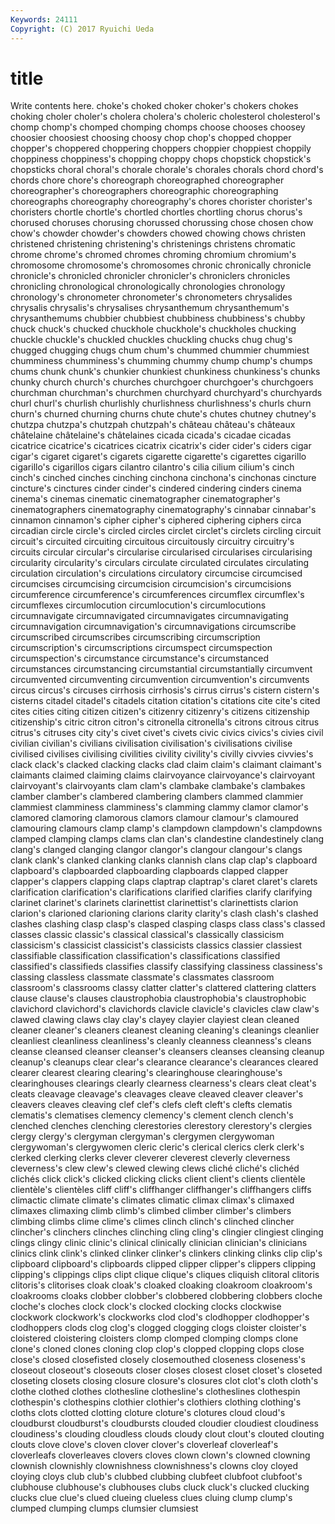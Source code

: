 ```yaml
---
Keywords: 24111 
Copyright: (C) 2017 Ryuichi Ueda
---
```


# title

Write contents here.
 choke's choked choker choker's
chokers chokes choking choler choler's cholera cholera's choleric cholesterol cholesterol's
chomp chomp's chomped chomping chomps choose chooses choosey choosier choosiest
choosing choosy chop chop's chopped chopper chopper's choppered choppering choppers
choppier choppiest choppily choppiness choppiness's chopping choppy chops chopstick chopstick's
chopsticks choral choral's chorale chorale's chorales chorals chord chord's chords
chore chore's choreograph choreographed choreographer choreographer's choreographers choreographic choreographing choreographs
choreography choreography's chores chorister chorister's choristers chortle chortle's chortled chortles
chortling chorus chorus's chorused choruses chorusing chorussed chorussing chose chosen
chow chow's chowder chowder's chowders chowed chowing chows christen christened
christening christening's christenings christens chromatic chrome chrome's chromed chromes chroming
chromium chromium's chromosome chromosome's chromosomes chronic chronically chronicle chronicle's chronicled
chronicler chronicler's chroniclers chronicles chronicling chronological chronologically chronologies chronology chronology's
chronometer chronometer's chronometers chrysalides chrysalis chrysalis's chrysalises chrysanthemum chrysanthemum's chrysanthemums
chubbier chubbiest chubbiness chubbiness's chubby chuck chuck's chucked chuckhole chuckhole's
chuckholes chucking chuckle chuckle's chuckled chuckles chuckling chucks chug chug's
chugged chugging chugs chum chum's chummed chummier chummiest chumminess chumminess's
chumming chummy chump chump's chumps chums chunk chunk's chunkier chunkiest
chunkiness chunkiness's chunks chunky church church's churches churchgoer churchgoer's churchgoers
churchman churchman's churchmen churchyard churchyard's churchyards churl churl's churlish churlishly
churlishness churlishness's churls churn churn's churned churning churns chute chute's
chutes chutney chutney's chutzpa chutzpa's chutzpah chutzpah's château château's châteaux
châtelaine châtelaine's châtelaines cicada cicada's cicadae cicadas cicatrice cicatrice's cicatrices
cicatrix cicatrix's cider cider's ciders cigar cigar's cigaret cigaret's cigarets
cigarette cigarette's cigarettes cigarillo cigarillo's cigarillos cigars cilantro cilantro's cilia
cilium cilium's cinch cinch's cinched cinches cinching cinchona cinchona's cinchonas
cincture cincture's cinctures cinder cinder's cindered cindering cinders cinema cinema's
cinemas cinematic cinematographer cinematographer's cinematographers cinematography cinematography's cinnabar cinnabar's cinnamon
cinnamon's cipher cipher's ciphered ciphering ciphers circa circadian circle circle's
circled circles circlet circlet's circlets circling circuit circuit's circuited circuiting
circuitous circuitously circuitry circuitry's circuits circular circular's circularise circularised circularises
circularising circularity circularity's circulars circulate circulated circulates circulating circulation circulation's
circulations circulatory circumcise circumcised circumcises circumcising circumcision circumcision's circumcisions circumference
circumference's circumferences circumflex circumflex's circumflexes circumlocution circumlocution's circumlocutions circumnavigate circumnavigated
circumnavigates circumnavigating circumnavigation circumnavigation's circumnavigations circumscribe circumscribed circumscribes circumscribing circumscription
circumscription's circumscriptions circumspect circumspection circumspection's circumstance circumstance's circumstanced circumstances circumstancing
circumstantial circumstantially circumvent circumvented circumventing circumvention circumvention's circumvents circus circus's
circuses cirrhosis cirrhosis's cirrus cirrus's cistern cistern's cisterns citadel citadel's
citadels citation citation's citations cite cite's cited cites cities citing
citizen citizen's citizenry citizenry's citizens citizenship citizenship's citric citron citron's
citronella citronella's citrons citrous citrus citrus's citruses city city's civet
civet's civets civic civics civics's civies civil civilian civilian's civilians
civilisation civilisation's civilisations civilise civilised civilises civilising civilities civility civility's
civilly civvies civvies's clack clack's clacked clacking clacks clad claim
claim's claimant claimant's claimants claimed claiming claims clairvoyance clairvoyance's clairvoyant
clairvoyant's clairvoyants clam clam's clambake clambake's clambakes clamber clamber's clambered
clambering clambers clammed clammier clammiest clamminess clamminess's clamming clammy clamor
clamor's clamored clamoring clamorous clamors clamour clamour's clamoured clamouring clamours
clamp clamp's clampdown clampdown's clampdowns clamped clamping clamps clams clan
clan's clandestine clandestinely clang clang's clanged clanging clangor clangor's clangour
clangour's clangs clank clank's clanked clanking clanks clannish clans clap
clap's clapboard clapboard's clapboarded clapboarding clapboards clapped clapper clapper's clappers
clapping claps claptrap claptrap's claret claret's clarets clarification clarification's clarifications
clarified clarifies clarify clarifying clarinet clarinet's clarinets clarinettist clarinettist's clarinettists
clarion clarion's clarioned clarioning clarions clarity clarity's clash clash's clashed
clashes clashing clasp clasp's clasped clasping clasps class class's classed
classes classic classic's classical classical's classically classicism classicism's classicist classicist's
classicists classics classier classiest classifiable classification classification's classifications classified classified's
classifieds classifies classify classifying classiness classiness's classing classless classmate classmate's
classmates classroom classroom's classrooms classy clatter clatter's clattered clattering clatters
clause clause's clauses claustrophobia claustrophobia's claustrophobic clavichord clavichord's clavichords clavicle
clavicle's clavicles claw claw's clawed clawing claws clay clay's clayey
clayier clayiest clean cleaned cleaner cleaner's cleaners cleanest cleaning cleaning's
cleanings cleanlier cleanliest cleanliness cleanliness's cleanly cleanness cleanness's cleans cleanse
cleansed cleanser cleanser's cleansers cleanses cleansing cleanup cleanup's cleanups clear
clear's clearance clearance's clearances cleared clearer clearest clearing clearing's clearinghouse
clearinghouse's clearinghouses clearings clearly clearness clearness's clears cleat cleat's cleats
cleavage cleavage's cleavages cleave cleaved cleaver cleaver's cleavers cleaves cleaving
clef clef's clefs cleft cleft's clefts clematis clematis's clematises clemency
clemency's clement clench clench's clenched clenches clenching clerestories clerestory clerestory's
clergies clergy clergy's clergyman clergyman's clergymen clergywoman clergywoman's clergywomen cleric
cleric's clerical clerics clerk clerk's clerked clerking clerks clever cleverer
cleverest cleverly cleverness cleverness's clew clew's clewed clewing clews cliché
cliché's clichéd clichés click click's clicked clicking clicks client client's
clients clientèle clientèle's clientèles cliff cliff's cliffhanger cliffhanger's cliffhangers cliffs
climactic climate climate's climates climatic climax climax's climaxed climaxes climaxing
climb climb's climbed climber climber's climbers climbing climbs clime clime's
climes clinch clinch's clinched clincher clincher's clinchers clinches clinching cling
cling's clingier clingiest clinging clings clingy clinic clinic's clinical clinically
clinician clinician's clinicians clinics clink clink's clinked clinker clinker's clinkers
clinking clinks clip clip's clipboard clipboard's clipboards clipped clipper clipper's
clippers clipping clipping's clippings clips clipt clique clique's cliques cliquish
clitoral clitoris clitoris's clitorises cloak cloak's cloaked cloaking cloakroom cloakroom's
cloakrooms cloaks clobber clobber's clobbered clobbering clobbers cloche cloche's cloches
clock clock's clocked clocking clocks clockwise clockwork clockwork's clockworks clod
clod's clodhopper clodhopper's clodhoppers clods clog clog's clogged clogging clogs
cloister cloister's cloistered cloistering cloisters clomp clomped clomping clomps clone
clone's cloned clones cloning clop clop's clopped clopping clops close
close's closed closefisted closely closemouthed closeness closeness's closeout closeout's closeouts
closer closes closest closet closet's closeted closeting closets closing closure
closure's closures clot clot's cloth cloth's clothe clothed clothes clothesline
clothesline's clotheslines clothespin clothespin's clothespins clothier clothier's clothiers clothing clothing's
cloths clots clotted clotting cloture cloture's clotures cloud cloud's cloudburst
cloudburst's cloudbursts clouded cloudier cloudiest cloudiness cloudiness's clouding cloudless clouds
cloudy clout clout's clouted clouting clouts clove clove's cloven clover
clover's cloverleaf cloverleaf's cloverleafs cloverleaves clovers cloves clown clown's clowned
clowning clownish clownishly clownishness clownishness's clowns cloy cloyed cloying cloys
club club's clubbed clubbing clubfeet clubfoot clubfoot's clubhouse clubhouse's clubhouses
clubs cluck cluck's clucked clucking clucks clue clue's clued clueing
clueless clues cluing clump clump's clumped clumping clumps clumsier clumsiest
